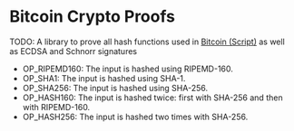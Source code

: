 # Bitcoin Crypto Proofs

TODO: A library to prove all hash functions used in [Bitcoin (Script)](https://en.bitcoin.it/wiki/Script#Crypto) as well as ECDSA and Schnorr signatures

- OP_RIPEMD160: The input is hashed using RIPEMD-160.
- OP_SHA1: The input is hashed using SHA-1.
- OP_SHA256: The input is hashed using SHA-256.
- OP_HASH160: The input is hashed twice: first with SHA-256 and then with RIPEMD-160.
- OP_HASH256: The input is hashed two times with SHA-256.
